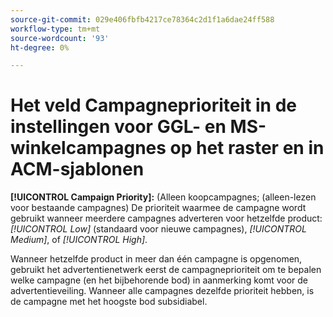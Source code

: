 ```yaml
---
source-git-commit: 029e406fbfb4217ce78364c2d1f1a6dae24ff588
workflow-type: tm+mt
source-wordcount: '93'
ht-degree: 0%

---
```

# Het veld Campagneprioriteit in de instellingen voor GGL- en MS-winkelcampagnes op het raster en in ACM-sjablonen

**[!UICONTROL Campaign Priority]:** (Alleen koopcampagnes; (alleen-lezen voor bestaande campagnes) De prioriteit waarmee de campagne wordt gebruikt wanneer meerdere campagnes adverteren voor hetzelfde product: *[!UICONTROL Low]* (standaard voor nieuwe campagnes), *[!UICONTROL Medium]*, of *[!UICONTROL High]*.

Wanneer hetzelfde product in meer dan één campagne is opgenomen, gebruikt het advertentienetwerk eerst de campagneprioriteit om te bepalen welke campagne (en het bijbehorende bod) in aanmerking komt voor de advertentieveiling. Wanneer alle campagnes dezelfde prioriteit hebben, is de campagne met het hoogste bod subsidiabel.

